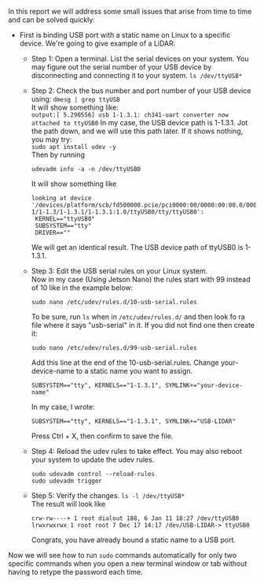 In this report we will address some small issues that arise from time to time and can be solved quickly:

- First is binding USB port with a static name on Linux to a specific device. We're going to give example of a LiDAR:
  - Step 1: Open a terminal. List the serial devices on your system. You may figure out the serial number of your USB device by disconnecting and connecting it to your system.
    `ls /dev/ttyUSB*`

  - Step 2: Check the bus number and port number of your USB device using: `dmesg | grep ttyUSB`<br>
    It will show something like:<br>
    `output:[ 5.290556] usb 1-1.3.1: ch341-uart converter now attached to ttyUSB0`
    In my case, the USB device path is 1-1.3.1. Jot the path down, and we will use this path later. If it shows nothing, you may try:<br>
    `sudo apt install udev -y`<br>
    Then by running<br>
    
    `udevadm info -a -n /dev/ttyUSB0`
    
    It will show something like<br>
    
     ```
     looking at device '/devices/platform/scb/fd500000.pcie/pci0000:00/0000:00:00.0/0000:01:00.0/usb1/1-1/1-1.3/1-1.3.1/1-1.3.1:1.0/ttyUSB0/tty/ttyUSB0':
      KERNEL=="ttyUSB0"
      SUBSYSTEM=="tty"
      DRIVER==""
     ```
    
    We will get an identical result. The USB device path of ttyUSB0 is 1-1.3.1.
    
  - Step 3: Edit the USB serial rules on your Linux system.<br>
    Now in my case (Using Jetson Nano) the rules start with 99 instead of 10 like in the example below:
    
    `sudo nano /etc/udev/rules.d/10-usb-serial.rules`

    To be sure, run `ls` when in `/etc/udev/rules.d/` and then look fo ra file where it says "usb-serial" in it. If you did not find one then create it:
    
    `sudo nano /etc/udev/rules.d/99-usb-serial.rules`

    Add this line at the end of the 10-usb-serial.rules. Change your-device-name to a static name you want to assign.
    
    `SUBSYSTEM=="tty", KERNELS=="1-1.3.1", SYMLINK+="your-device-name"`

    In my case, I wrote:
    
    `SUBSYSTEM=="tty", KERNELS=="1-1.3.1", SYMLINK+="USB-LIDAR"` <br>
    
    Press Ctrl + X, then confirm to save the file.
    
  - Step 4: Reload the udev rules to take effect. You may also reboot your system to update the udev rules.
    ```
    sudo udevadm control --reload-rules
    sudo udevadm trigger
    ```

  - Step 5: Verify the changes.
    `ls -l /dev/ttyUSB*`<br>
    The result will look like
    ```
    crw-rw----+ 1 root dialout 188, 6 Jan 11 18:27 /dev/ttyUSB0
    lrwxrwxrwx 1 root root 7 Dec 17 14:17 /dev/USB-LIDAR-> ttyUSB0
    ```
    Congrats, you have already bound a static name to a USB port.

Now we will see how to run `sudo` commands automatically for only two specific commands when you open a new terminal window or tab without having to retype the password each time.
